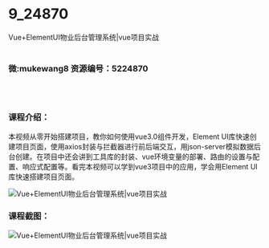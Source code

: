 # 9_24870
Vue+ElementUI物业后台管理系统|vue项目实战
<br/></br>
<h3>微:mukewang8 资源编号：5224870</h3>
<br/></br>
<h3>课程介绍：</h3>
<p>本视频从零开始搭建项目，教你如何使用vue3.0组件开发，Element UI库快速创建项目页面，使用axios封装与拦截器进行前后端交互，用json-server模拟数据后台创建。在项目中还会讲到工具库的封装、vue环境变量的部署、路由的设置与配置、响应式配置等。看完本视频可以学到vue3项目中的应用，学会用Element UI库快速搭建项目页面。</p>
<p><img src="https://www.ko996.com/wp-content/uploads/img/2022/06/1-89-300x179.png" alt="Vue+ElementUI物业后台管理系统|vue项目实战"></p>
<div class="info-desc">
<h3>课程截图：</h3>
<p><img src="https://www.ko996.com/wp-content/uploads/img/2022/06/2-81.png" alt="Vue+ElementUI物业后台管理系统|vue项目实战"></p>


			
</div>
